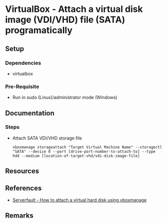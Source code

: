 # VirtualBox - Attach a virtual disk image (VDI/VHD) file (SATA) programatically

## Setup
### Dependencies
+ virtualbox
### Pre-Requisite
- Run in sudo (Linux)/administrator mode (Windows)

## Documentation
### Steps 
- Attach SATA VDI/VHD storage file
    ```console
    vboxmanage storageattach "Target Virtual Machine Name" --storagectl "SATA" --device 0 --port [drive-port-number-to-attach-to] --type hdd --medium [location-of-target-vhd/vdi-disk-image-file]
    ```

## Resources

## References
+ [Serverfault - How to attach a virtual hard disk using vboxmanage](https://serverfault.com/questions/171665/how-to-attach-a-virtual-hard-disk-using-vboxmanage)

## Remarks